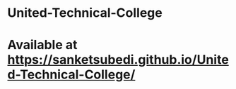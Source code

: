# United-Technical-College
# Available at https://sanketsubedi.github.io/United-Technical-College/ 
